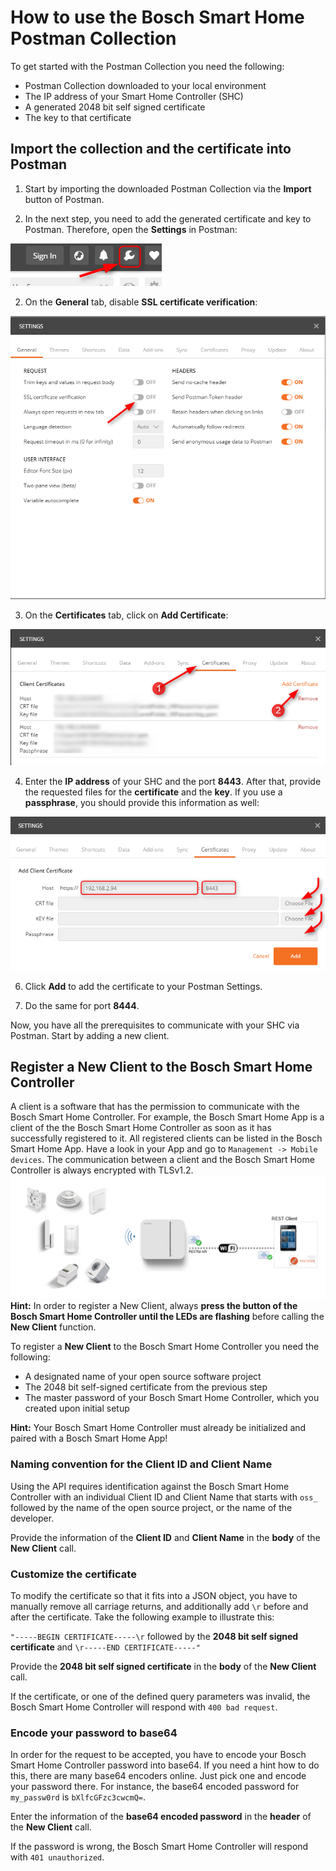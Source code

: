 # How to use the Bosch Smart Home Postman Collection

To get started with the Postman Collection you need the following:

- Postman Collection downloaded to your local environment
- The IP address of your Smart Home Controller (SHC)
- A generated 2048 bit self signed certificate
- The key to that certificate

## Import the collection and the certificate into Postman
1. Start by importing the downloaded Postman Collection via the **Import** button of Postman. 

2. In the next step, you need to add the generated certificate and key to Postman. Therefore, open the **Settings** in Postman:

![Postman Settings](images/postman_settings.png "Postman Settings")

2.  On the **General** tab, disable **SSL certificate verification**:

![Postman Disable SSL Verification](images/postman_disable_ssl_verification.png "Postman Disable SSL Verification")

3.  On the **Certificates** tab, click on **Add Certificate**:

![Postman Add Certificate](images/postman_add_certificate.png "Postman Add Certificate")

4. Enter the **IP address** of your SHC and the port **8443**. After that, provide the requested files for the **certificate** and the **key**. If you use a **passphrase**, you should provide this information as well:

![Postman Add PEMs](images/postman_add_pems.png "Postman Add PEMs")
	
6. Click **Add** to add the certificate to your Postman Settings.

7. Do the same for port **8444**.

Now, you have all the prerequisites to communicate with your SHC via Postman. Start by adding a new client.


## Register a New Client to the Bosch Smart Home Controller

A client is a software that has the permission to communicate with the Bosch Smart Home Controller. For example, the Bosch Smart Home App is a client of the the Bosch Smart Home Controller as soon as it has successfully registered to it. All registered clients can be listed in the Bosch Smart Home App. Have a look in your App and go to `Management -> Mobile devices`. The communication between a client and the Bosch Smart Home Controller is always encrypted with TLSv1.2.
![Schematic view](images/shc-client-schematic-view.png "Schematic view")
**Hint:** In order to register a New Client, always **press the button of the Bosch Smart Home Controller until the LEDs are flashing** before calling the **New Client** function.

To register a **New Client** to the Bosch Smart Home Controller you need the following:

- A designated name of your open source software project
- The 2048 bit self-signed certificate from the previous step
- The master password of your Bosch Smart Home Controller, which you created upon initial setup

**Hint:** Your Bosch Smart Home Controller must already be initialized and paired with a Bosch Smart Home App!

### Naming convention for the Client ID and Client Name
Using the API requires identification against the Bosch Smart Home Controller with an individual Client ID and Client Name that starts with `oss_` followed by the name of the open source project, or the name of the developer.

Provide the information of the **Client ID** and **Client Name** in the **body** of the **New Client** call.

### Customize the certificate
To modify the certificate so that it fits into a JSON object, you have to manually remove all carriage returns, and additionally add `\r` before and after the certificate. Take the following example to illustrate this:

`"-----BEGIN CERTIFICATE-----\r` followed by the **2048 bit self signed certificate** and `\r-----END CERTIFICATE-----"`

Provide the **2048 bit self signed certificate** in the **body** of the **New Client** call.

If the certificate, or one of the defined query parameters was invalid, the Bosch Smart Home Controller will respond with `400 bad request`.

### Encode your password to base64

In order for the request to be accepted, you have to encode your Bosch Smart Home Controller password into base64. If you need a hint how to do this, there are many base64 encoders online. Just pick one and encode your password there. For instance, the base64 encoded password for `my_passw0rd` is `bXlfcGFzc3cwcmQ=`.

Enter the information of the **base64 encoded password** in the **header** of the **New Client** call.

If the password is wrong, the Bosch Smart Home Controller will respond with `401 unauthorized`.
